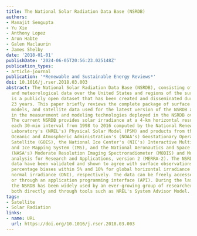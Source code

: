 ```yaml
---
title: The National Solar Radiation Data Base (NSRDB)
authors:
- Manajit Sengupta
- Yu Xie
- Anthony Lopez
- Aron Habte
- Galen Maclaurin
- James Shelby
date: '2018-01-01'
publishDate: '2024-06-05T20:56:23.025148Z'
publication_types:
- article-journal
publication: '*Renewable and Sustainable Energy Reviews*'
doi: 10.1016/j.rser.2018.03.003
abstract: The National Solar Radiation Data Base (NSRDB), consisting of solar radiation
  and meteorological data over the United States and regions of the surrounding countries,
  is a publicly open dataset that has been created and disseminated during the last
  23 years. This paper briefly reviews the complete package of surface observations,
  models, and satellite data used for the latest version of the NSRDB as well as improvements
  in the measurement and modeling technologies deployed in the NSRDB over the years.
  The current NSRDB provides solar irradiance at a 4-km horizontal resolution for
  each 30-min interval from 1998 to 2016 computed by the National Renewable Energy
  Laboratory's (NREL's) Physical Solar Model (PSM) and products from the National
  Oceanic and Atmospheric Administration's (NOAA's) Geostationary Operational Environmental
  Satellite (GOES), the National Ice Center's (NIC's) Interactive Multisensor Snow
  and Ice Mapping System (IMS), and the National Aeronautics and Space Administration's
  (NASA's) Moderate Resolution Imaging Spectroradiometer (MODIS) and Modern Era Retrospective
  analysis for Research and Applications, version 2 (MERRA-2). The NSRDB irradiance
  data have been validated and shown to agree with surface observations with mean
  percentage biases within 5% and 10% for global horizontal irradiance (GHI) and direct
  normal irradiance (DNI), respectively. The data can be freely accessed via https://nsrdb.nrel.gov
  or through an application programming interface (API). During the last 23 years,
  the NSRDB has been widely used by an ever-growing group of researchers and industry
  both directly and through tools such as NREL's System Advisor Model.
tags:
- Satellite
- Solar Radiation
links:
- name: URL
  url: https://doi.org/10.1016/j.rser.2018.03.003
---
```

